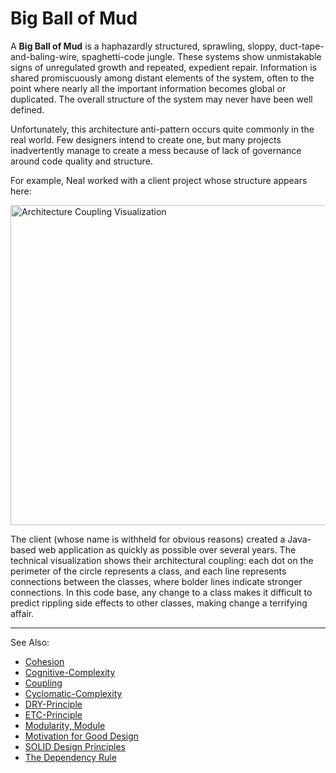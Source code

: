# Big Ball of Mud

A **Big Ball of Mud** is a haphazardly structured, sprawling, sloppy, duct-tape-and-baling-wire, spaghetti-code jungle.
These systems show unmistakable signs of unregulated growth and repeated, expedient repair. Information is shared
promiscuously among distant elements of the system, often to the point where nearly all the important information
becomes global or duplicated. The overall structure of the system may never have been well defined.

Unfortunately, this architecture anti-pattern occurs quite commonly in the real world. Few designers intend to create
one, but many projects inadvertently manage to create a mess because of lack of governance around code quality and
structure.

For example, Neal worked with a client project whose structure appears here:

<img alt="Architecture Coupling Visualization" src="big-ball-of-mud.png" width="512"/>

The client (whose name is withheld for obvious reasons) created a Java-based web application as quickly as possible over
several years. The technical visualization shows their architectural coupling: each dot on the perimeter of the circle
represents a class, and each line represents connections between the classes, where bolder lines indicate stronger
connections. In this code base, any change to a class makes it difficult to predict rippling side effects to other
classes, making change a terrifying affair.

---
See Also:

- [Cohesion](Cohesion.md)
- [Cognitive-Complexity](Cognitive-Complexity.md)
- [Coupling](Coupling.md)
- [Cyclomatic-Complexity](Cyclomatic-Complexity.md)
- [DRY-Principle](DRY-Principle.md)
- [ETC-Principle](ETC-Principle.md)
- [Modularity, Module](Modularity-Module.md)
- [Motivation for Good Design](Motivation-for-Good-Design.md)
- [SOLID Design Principles](SOLID-Design-Principles.md)
- [The Dependency Rule](The-Dependency-Rule.md)